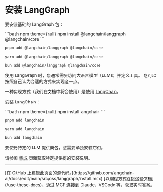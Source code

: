 # 安装 LangGraph

要安装基础的 LangGraph 包：

<CodeGroup>
  ```bash npm theme={null}
  npm install @langchain/langgraph @langchain/core
  ```

  ```bash pnpm theme={null}
  pnpm add @langchain/langgraph @langchain/core
  ```

  ```bash yarn theme={null}
  yarn add @langchain/langgraph @langchain/core
  ```

  ```bash bun theme={null}
  bun add @langchain/langgraph @langchain/core
  ```
</CodeGroup>

使用 LangGraph 时，您通常需要访问大语言模型（LLMs）并定义工具。
您可以按照自己认为合适的方式来实现这一点。

一种实现方式（我们在文档中将会使用）是使用 [LangChain](/oss/javascript/langchain/overview)。

安装 LangChain：

<CodeGroup>
  ```bash npm theme={null}
  npm install langchain
  ```

  ```bash pnpm theme={null}
  pnpm add langchain
  ```

  ```bash yarn theme={null}
  yarn add langchain
  ```

  ```bash bun theme={null}
  bun add langchain
  ```
</CodeGroup>

要使用特定的 LLM 提供商包，您需要单独安装它们。

请参阅 [集成](/oss/javascript/integrations/providers/overview) 页面获取特定提供商的安装说明。

***

<Callout icon="pen-to-square" iconType="regular">
  [在 GitHub 上编辑此页面的源代码。](https://github.com/langchain-ai/docs/edit/main/src/oss/langgraph/install.mdx)
</Callout>

<Tip icon="terminal" iconType="regular">
  [以编程方式连接这些文档](/use-these-docs)，通过 MCP 连接到 Claude、VSCode 等，获取实时答案。
</Tip>